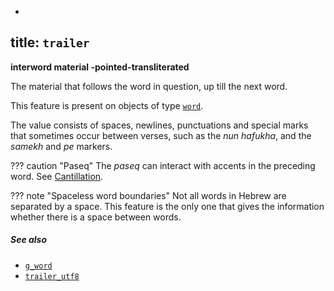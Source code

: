 -
title: `trailer`
---

**interword material -pointed-transliterated**


The material that follows the word in question, up till the next word.

This feature is present on objects of type
[`word`](otype.md).

The value consists of spaces, newlines, punctuations and special marks
that sometimes occur between verses, such as the
*nun hafukha*, and the *samekh* and *pe* markers.

??? caution "Paseq"
    The *paseq* can interact with accents in the preceding word.
    See [Cantillation](../cantillation.md).

??? note "Spaceless word boundaries"
    Not all words in Hebrew are separated by a space.
    This feature is the only one that gives the information whether there is a
    space between words.

##### See also

* [`g_word`](g_word.md) 
* [`trailer_utf8`](trailer_utf8.md) 
